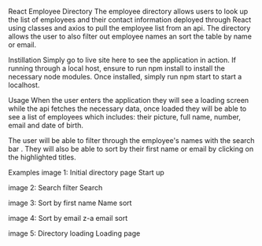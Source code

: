 React Employee Directory
The employee directory allows users to look up the list of employees and their contact information deployed through React using classes and axios to pull the employee list from an api. The directory allows the user to also filter out employee names an sort the table by name or email.

Instillation
Simply go to live site here to see the application in action. If running through a local host, ensure to run npm install to install the necessary node modules. Once installed, simply run npm start to start a localhost.

Usage
When the user enters the application they will see a loading screen while the api fetches the necessary data, once loaded they will be able to see a list of employees which includes: their picture, full name, number, email and date of birth.

The user will be able to filter through the employee's names with the search bar . They will also be able to sort by their first name or email by clicking on the highlighted titles.

Examples
image 1: Initial directory page Start up

image 2: Search filter Search

image 3: Sort by first name Name sort

image 4: Sort by email z-a email sort

image 5: Directory loading Loading page
